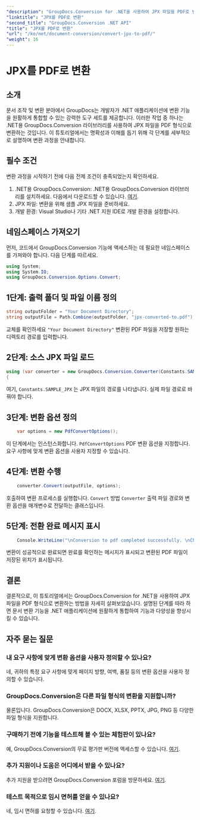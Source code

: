 ```yaml
---
"description": "GroupDocs.Conversion for .NET을 사용하여 JPX 파일을 PDF로 변환하는 방법을 알아보세요. 원활한 통합을 위한 단계별 튜토리얼을 따라해 보세요."
"linktitle": "JPX를 PDF로 변환"
"second_title": "GroupDocs.Conversion .NET API"
"title": "JPX를 PDF로 변환"
"url": "/ko/net/document-conversion/convert-jpx-to-pdf/"
"weight": 16
---
```


# JPX를 PDF로 변환

## 소개
문서 조작 및 변환 분야에서 GroupDocs는 개발자가 .NET 애플리케이션에 변환 기능을 원활하게 통합할 수 있는 강력한 도구 세트를 제공합니다. 이러한 작업 중 하나는 .NET용 GroupDocs.Conversion 라이브러리를 사용하여 JPX 파일을 PDF 형식으로 변환하는 것입니다. 이 튜토리얼에서는 명확성과 이해를 돕기 위해 각 단계를 세부적으로 설명하며 변환 과정을 안내합니다.
## 필수 조건
변환 과정을 시작하기 전에 다음 전제 조건이 충족되었는지 확인하세요.
1. .NET용 GroupDocs.Conversion: .NET용 GroupDocs.Conversion 라이브러리를 설치하세요. 다음에서 다운로드할 수 있습니다. [여기](https://releases.groupdocs.com/conversion/net/).
2. JPX 파일: 변환을 위해 샘플 JPX 파일을 준비하세요.
3. 개발 환경: Visual Studio나 기타 .NET 지원 IDE로 개발 환경을 설정합니다.

## 네임스페이스 가져오기
먼저, 코드에서 GroupDocs.Conversion 기능에 액세스하는 데 필요한 네임스페이스를 가져와야 합니다. 다음 단계를 따르세요.

```csharp
using System;
using System.IO;
using GroupDocs.Conversion.Options.Convert;
```

## 1단계: 출력 폴더 및 파일 이름 정의
```csharp
string outputFolder = "Your Document Directory";
string outputFile = Path.Combine(outputFolder, "jpx-converted-to.pdf");
```
교체를 확인하세요 `"Your Document Directory"` 변환된 PDF 파일을 저장할 원하는 디렉토리 경로를 입력합니다.
## 2단계: 소스 JPX 파일 로드
```csharp
using (var converter = new GroupDocs.Conversion.Converter(Constants.SAMPLE_JPX))
{
```
여기, `Constants.SAMPLE_JPX` 는 JPX 파일의 경로를 나타냅니다. 실제 파일 경로로 바꿔야 합니다.
## 3단계: 변환 옵션 정의
```csharp
    var options = new PdfConvertOptions();
```
이 단계에서는 인스턴스화합니다. `PdfConvertOptions` PDF 변환 옵션을 지정합니다. 요구 사항에 맞게 변환 옵션을 사용자 지정할 수 있습니다.
## 4단계: 변환 수행
```csharp
    converter.Convert(outputFile, options);
```
호출하여 변환 프로세스를 실행합니다. `Convert` 방법 `Converter` 출력 파일 경로와 변환 옵션을 매개변수로 전달하는 클래스입니다.
## 5단계: 전환 완료 메시지 표시
```csharp
    Console.WriteLine("\nConversion to pdf completed successfully. \nCheck output in {0}", outputFolder);
```
변환이 성공적으로 완료되면 완료를 확인하는 메시지가 표시되고 변환된 PDF 파일이 저장된 위치가 표시됩니다.

## 결론
결론적으로, 이 튜토리얼에서는 GroupDocs.Conversion for .NET을 사용하여 JPX 파일을 PDF 형식으로 변환하는 방법을 자세히 살펴보았습니다. 설명된 단계를 따라 하면 문서 변환 기능을 .NET 애플리케이션에 원활하게 통합하여 기능과 다양성을 향상시킬 수 있습니다.
## 자주 묻는 질문
### 내 요구 사항에 맞게 변환 옵션을 사용자 정의할 수 있나요?
네, 귀하의 특정 요구 사항에 맞게 페이지 방향, 여백, 품질 등의 변환 옵션을 사용자 정의할 수 있습니다.
### GroupDocs.Conversion은 다른 파일 형식의 변환을 지원합니까?
물론입니다. GroupDocs.Conversion은 DOCX, XLSX, PPTX, JPG, PNG 등 다양한 파일 형식을 지원합니다.
### 구매하기 전에 기능을 테스트해 볼 수 있는 체험판이 있나요?
예, GroupDocs.Conversion의 무료 평가판 버전에 액세스할 수 있습니다. [여기](https://releases.groupdocs.com/).
### 추가 지원이나 도움은 어디에서 받을 수 있나요?
추가 지원을 받으려면 GroupDocs.Conversion 포럼을 방문하세요. [여기](https://forum.groupdocs.com/c/conversion/11).
### 테스트 목적으로 임시 면허를 얻을 수 있나요?
네, 임시 면허를 요청할 수 있습니다. [여기](https://purchase.groupdocs.com/temporary-license/).